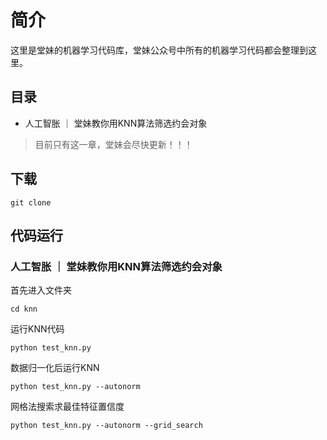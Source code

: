 # 简介
这里是堂妹的机器学习代码库，堂妹公众号中所有的机器学习代码都会整理到这里。

## 目录
*   人工智胀 ｜ 堂妹教你用KNN算法筛选约会对象


> 目前只有这一章，堂妹会尽快更新！！！

## 下载
```
git clone 
```
## 代码运行

### 人工智胀 ｜ 堂妹教你用KNN算法筛选约会对象
首先进入文件夹
```
cd knn
```
运行KNN代码
```
python test_knn.py
```
数据归一化后运行KNN
```
python test_knn.py --autonorm  
```
网格法搜索求最佳特征置信度
```
python test_knn.py --autonorm --grid_search
```


